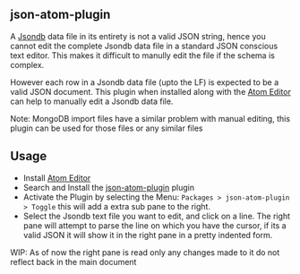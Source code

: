 ## json-atom-plugin

A [Jsondb](http://jsondb.io/) data file in its entirety is not  a valid JSON string, hence you cannot edit the complete Jsondb data file in a standard JSON conscious text editor. This makes it difficult to manully edit the file if the schema is complex.

However each row in a Jsondb data file (upto the LF) is expected to be a valid JSON document. This plugin when installed along with the [Atom Editor](https://atom.io/) can help to manually edit a Jsondb data file.

Note: MongoDB import files have a similar problem with manual editing, this plugin can be used for those files or any similar files

## Usage

- Install [Atom Editor](https://atom.io/)
- Search and Install the [json-atom-plugin](https://atom.io/packages/jsondb-atom-plugin) plugin
- Activate the Plugin by selecting the Menu: ```Packages > json-atom-plugin > Toggle``` this will add a extra sub pane to the right.
- Select the Jsondb text file you want to edit, and click on a line. The right pane will attempt to parse the line on which you have the cursor, if its a valid JSON it will show it in the right pane in a pretty indented form.

WIP: As of now the right pane is read only any changes made to it do not reflect back in the main document
